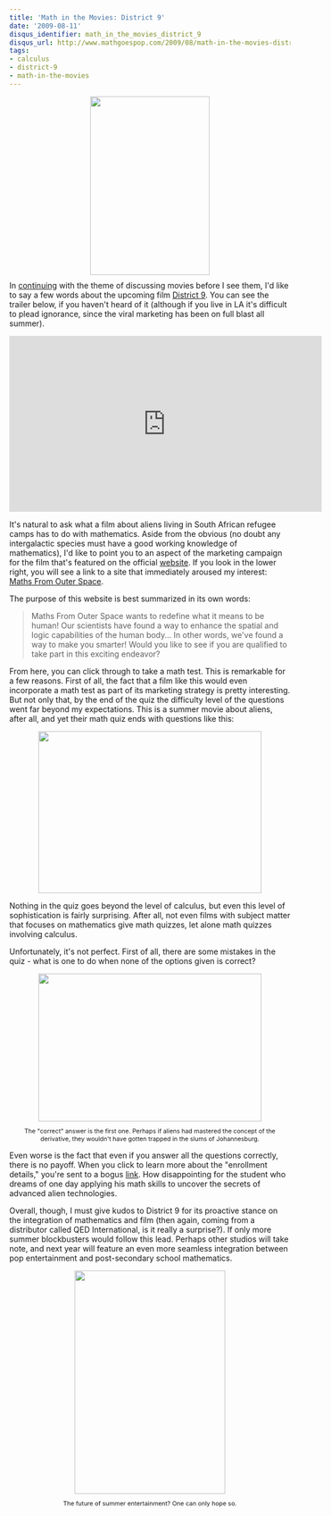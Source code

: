 ```yaml
---
title: 'Math in the Movies: District 9'
date: '2009-08-11'
disqus_identifier: math_in_the_movies_district_9
disqus_url: http://www.mathgoespop.com/2009/08/math-in-the-movies-district-9.html
tags:
- calculus
- district-9
- math-in-the-movies
---
```

<a href="http://3.bp.blogspot.com/_fM0L9abY3bo/SoIMpyZ369I/AAAAAAAAAQg/A-qanWLXBDc/s1600-h/district-9-poster-0.jpg"><img style="margin: 0px auto 10px; display: block; text-align: center; cursor: pointer; width: 214px; height: 320px;" src="http://3.bp.blogspot.com/_fM0L9abY3bo/SoIMpyZ369I/AAAAAAAAAQg/A-qanWLXBDc/s320/district-9-poster-0.jpg" border="0" /></a>In <a href="http://www.mathgoespop.com/2009/05/math-in-movies-up.html">continuing</a> with the theme of discussing movies before I see them, I'd like to say a few words about the upcoming film <a href="http://www.imdb.com/title/tt1136608/">District 9</a>. You can see the trailer below, if you haven't heard of it (although if you live in LA it's difficult to plead ignorance, since the viral marketing has been on full blast all summer).

<center><iframe width="560" height="315" src="https://www.youtube.com/embed/DyLUwOcR5pk" frameborder="0" allowfullscreen></iframe></center>

It's natural to ask what a film about aliens living in South African refugee camps has to do with mathematics.  Aside from the obvious (no doubt any intergalactic species must have a good working knowledge of mathematics), I'd like to point you to an aspect of the marketing campaign for the film that's featured on the official <a href="http://www.d-9.com/">website</a>.  If you look in the lower right, you will see a link to a site that immediately aroused my interest: <a href="http://www.mathsfromouterspace.com/">Maths From Outer Space</a>.

The purpose of this website is best summarized in its own words:

<blockquote>Maths From Outer Space wants to redefine what it means to be human! Our scientists have found a way to enhance the spatial and logic capabilities of the human body... In other words, we've found a way to make you smarter! Would you like to see if you are qualified to take part in this exciting endeavor?</blockquote>

From here, you can click through to take a math test.  This is remarkable for a few reasons.  First of all, the fact that a film like this would even incorporate a math test as part of its marketing strategy is pretty interesting.  But not only that, by the end of the quiz the difficulty level of the questions went far beyond my expectations.  This is a summer movie about aliens, after all, and yet their math quiz ends with questions like this:

<a href="http://2.bp.blogspot.com/_fM0L9abY3bo/SoIG4OM1VhI/AAAAAAAAAQA/QfDl8st6rMU/s1600-h/Picture+28.png"><img style="margin: 0px auto 10px; display: block; text-align: center; cursor: pointer; width: 400px; height: 290px;" src="http://2.bp.blogspot.com/_fM0L9abY3bo/SoIG4OM1VhI/AAAAAAAAAQA/QfDl8st6rMU/s400/Picture+28.png" border="0" /></a>

Nothing in the quiz goes beyond the level of calculus, but even this level of sophistication is fairly surprising.  After all, not even films with subject matter that focuses on mathematics give math quizzes, let alone math quizzes involving calculus.

Unfortunately, it's not perfect.  First of all, there are some mistakes in the quiz - what is one to do when none of the options given is correct?

<div style="text-align: center;"><a href="http://3.bp.blogspot.com/_fM0L9abY3bo/SoIDJbl52eI/AAAAAAAAAP4/bFpcYiYauDE/s1600-h/Picture+27.png"><img style="margin: 0px auto 10px; display: block; text-align: center; cursor: pointer; width: 400px; height: 265px;" src="http://3.bp.blogspot.com/_fM0L9abY3bo/SoIDJbl52eI/AAAAAAAAAP4/bFpcYiYauDE/s400/Picture+27.png" alt="" border="0" /></a><span style="font-size:78%;">The "correct" answer is the first one.  Perhaps if aliens had mastered the concept of the derivative, they wouldn't have gotten trapped in the slums of Johannesburg.</span></div>

Even worse is the fact that even if you answer all the questions correctly, there is no payoff.  When you click to learn more about the "enrollment details," you're sent to a bogus <a href="http://www.multinationalunited.com/#/9">link</a>. How disappointing for the student who dreams of one day applying his math skills to uncover the secrets of advanced alien technologies.

Overall, though, I must give kudos to District 9 for its proactive stance on the integration of mathematics and film (then again, coming from a distributor called QED International, is it really a surprise?).  If only more summer blockbusters would follow this lead.  Perhaps other studios will take note, and next year will feature an even more seamless integration between pop entertainment and post-secondary school mathematics.

<div style="text-align: center;"><a href="http://1.bp.blogspot.com/_fM0L9abY3bo/SoIL9tXuv1I/AAAAAAAAAQI/HjaYb1X-dxs/s1600-h/iron-man-2-casting-call2.jpg"><img style="margin: 0px auto 10px; display: block; text-align: center; cursor: pointer; width: 270px; height: 400px;" src="http://1.bp.blogspot.com/_fM0L9abY3bo/SoIL9tXuv1I/AAAAAAAAAQI/HjaYb1X-dxs/s400/iron-man-2-casting-call2.jpg" border="0" /></a><span style="font-size:78%;">The future of summer entertainment?  One can only hope so.</span>